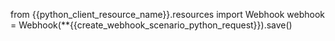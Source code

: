 from {{python_client_resource_name}}.resources import Webhook
webhook = Webhook(**{{create_webhook_scenario_python_request}}).save()

